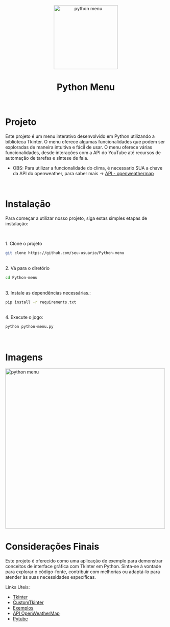 <p align="center">
  <img src="https://i.imgur.com/wKbZLAJ.png" width="200" alt="python menu" />
</p>

<h1 align="center">Python Menu</h1>

<br>

# Projeto
Este projeto é um menu interativo desenvolvido em Python utilizando a biblioteca Tkinter. O menu oferece algumas funcionalidades que podem ser exploradas de maneira intuitiva e fácil de usar.
O menu oferece várias funcionalidades, desde interações com a API do YouTube até recursos de automação de tarefas e síntese de fala.

* OBS: Para utilizar a funcionalidade do clima, é necessario SUA a chave da API do openweather, para saber mais -> [API - openweathermap](https://openweathermap.org/appid)

<br>

# Instalação

Para começar a utilizar nosso projeto, siga estas simples etapas de instalação:

<br>

<p align="left">
1. Clone o projeto
  
```bash
git clone https://github.com/seu-usuario/Python-menu
```
</p>

<br>
2. Vá para o diretório

```bash
cd Python-menu
```

<br>
3. Instale as dependências necessárias.:

```bash
pip install -r requirements.txt
```
<br>
4. Execute o jogo:

```bash
python python-menu.py
```
<br>


# Imagens

<img src="https://i.imgur.com/O2vSOKr.gif" width="500" alt="python menu" />


<br>

# Considerações Finais
Este projeto é oferecido como uma aplicação de exemplo para demonstrar conceitos de interface gráfica com Tkinter em Python. Sinta-se à vontade para explorar o código-fonte, contribuir com melhorias ou adaptá-lo para atender às suas necessidades específicas.

Links Uteis:

- [Tkinter](https://docs.python.org/3/library/tkinter.html)
- [CustomTkinter](https://pypi.org/project/customtkinter/)
- [Exemplos](https://dev.to/khumbolamulungu/top-11-advanced-tkinter-projects-you-should-try-this-year-115l)
- [API OpenWeatherMap](https://openweathermap.org/api)
- [Pytube](https://pytube.io/en/latest/index.html)

